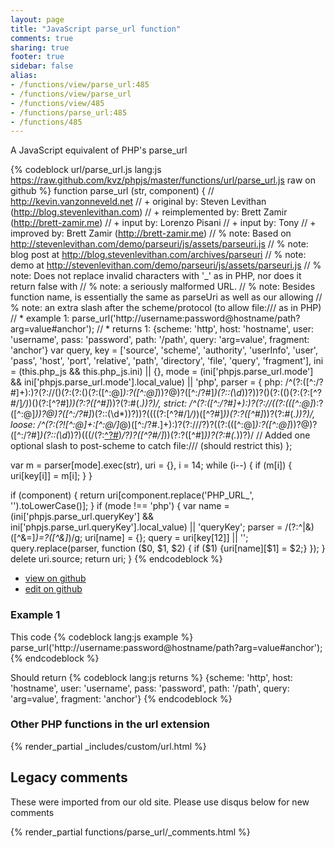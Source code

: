 ```yaml
---
layout: page
title: "JavaScript parse_url function"
comments: true
sharing: true
footer: true
sidebar: false
alias:
- /functions/view/parse_url:485
- /functions/view/parse_url
- /functions/view/485
- /functions/parse_url:485
- /functions/485
---
```

<!-- Generated by Rakefile:build -->
A JavaScript equivalent of PHP's parse_url

{% codeblock url/parse_url.js lang:js https://raw.github.com/kvz/phpjs/master/functions/url/parse_url.js raw on github %}
function parse_url (str, component) {
  // http://kevin.vanzonneveld.net
  // +      original by: Steven Levithan (http://blog.stevenlevithan.com)
  // + reimplemented by: Brett Zamir (http://brett-zamir.me)
  // + input by: Lorenzo Pisani
  // + input by: Tony
  // + improved by: Brett Zamir (http://brett-zamir.me)
  // %          note: Based on http://stevenlevithan.com/demo/parseuri/js/assets/parseuri.js
  // %          note: blog post at http://blog.stevenlevithan.com/archives/parseuri
  // %          note: demo at http://stevenlevithan.com/demo/parseuri/js/assets/parseuri.js
  // %          note: Does not replace invalid characters with '_' as in PHP, nor does it return false with
  // %          note: a seriously malformed URL.
  // %          note: Besides function name, is essentially the same as parseUri as well as our allowing
  // %          note: an extra slash after the scheme/protocol (to allow file:/// as in PHP)
  // *     example 1: parse_url('http://username:password@hostname/path?arg=value#anchor');
  // *     returns 1: {scheme: 'http', host: 'hostname', user: 'username', pass: 'password', path: '/path', query: 'arg=value', fragment: 'anchor'}
  var query, key = ['source', 'scheme', 'authority', 'userInfo', 'user', 'pass', 'host', 'port',
            'relative', 'path', 'directory', 'file', 'query', 'fragment'],
    ini = (this.php_js && this.php_js.ini) || {},
    mode = (ini['phpjs.parse_url.mode'] &&
      ini['phpjs.parse_url.mode'].local_value) || 'php',
    parser = {
      php: /^(?:([^:\/?#]+):)?(?:\/\/()(?:(?:()(?:([^:@]*):?([^:@]*))?@)?([^:\/?#]*)(?::(\d*))?))?()(?:(()(?:(?:[^?#\/]*\/)*)()(?:[^?#]*))(?:\?([^#]*))?(?:#(.*))?)/,
      strict: /^(?:([^:\/?#]+):)?(?:\/\/((?:(([^:@]*):?([^:@]*))?@)?([^:\/?#]*)(?::(\d*))?))?((((?:[^?#\/]*\/)*)([^?#]*))(?:\?([^#]*))?(?:#(.*))?)/,
      loose: /^(?:(?![^:@]+:[^:@\/]*@)([^:\/?#.]+):)?(?:\/\/\/?)?((?:(([^:@]*):?([^:@]*))?@)?([^:\/?#]*)(?::(\d*))?)(((\/(?:[^?#](?![^?#\/]*\.[^?#\/.]+(?:[?#]|$)))*\/?)?([^?#\/]*))(?:\?([^#]*))?(?:#(.*))?)/ // Added one optional slash to post-scheme to catch file:/// (should restrict this)
    };

  var m = parser[mode].exec(str),
    uri = {},
    i = 14;
  while (i--) {
    if (m[i]) {
      uri[key[i]] = m[i];
    }
  }

  if (component) {
    return uri[component.replace('PHP_URL_', '').toLowerCase()];
  }
  if (mode !== 'php') {
    var name = (ini['phpjs.parse_url.queryKey'] &&
        ini['phpjs.parse_url.queryKey'].local_value) || 'queryKey';
    parser = /(?:^|&)([^&=]*)=?([^&]*)/g;
    uri[name] = {};
    query = uri[key[12]] || '';
    query.replace(parser, function ($0, $1, $2) {
      if ($1) {uri[name][$1] = $2;}
    });
  }
  delete uri.source;
  return uri;
}
{% endcodeblock %}

 - [view on github](https://github.com/kvz/phpjs/blob/master/functions/url/parse_url.js)
 - [edit on github](https://github.com/kvz/phpjs/edit/master/functions/url/parse_url.js)

### Example 1
This code
{% codeblock lang:js example %}
parse_url('http://username:password@hostname/path?arg=value#anchor');
{% endcodeblock %}

Should return
{% codeblock lang:js returns %}
{scheme: 'http', host: 'hostname', user: 'username', pass: 'password', path: '/path', query: 'arg=value', fragment: 'anchor'}
{% endcodeblock %}


### Other PHP functions in the url extension
{% render_partial _includes/custom/url.html %}
## Legacy comments
These were imported from our old site. Please use disqus below for new comments
<div style="overflow-y: scroll; max-height: 500px;">
{% render_partial functions/parse_url/_comments.html %}
</div>

